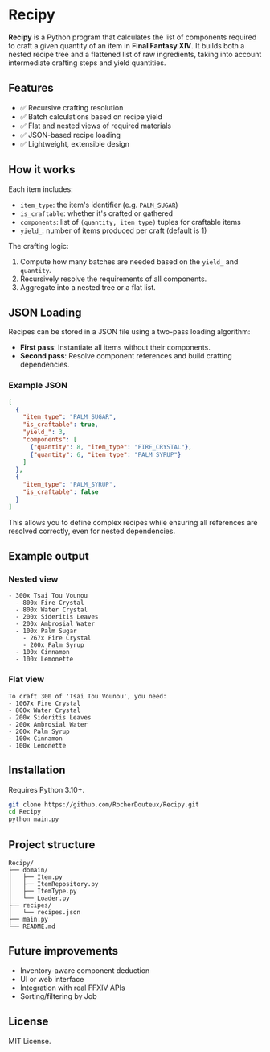 # Recipy

**Recipy** is a Python program that calculates the list of components required to craft a given quantity of an item in **Final Fantasy XIV**. It builds both a nested recipe tree and a flattened list of raw ingredients, taking into account intermediate crafting steps and yield quantities.

## Features

- ✅ Recursive crafting resolution
- ✅ Batch calculations based on recipe yield
- ✅ Flat and nested views of required materials
- ✅ JSON-based recipe loading
- ✅ Lightweight, extensible design

## How it works

Each item includes:
- `item_type`: the item's identifier (e.g. `PALM_SUGAR`)
- `is_craftable`: whether it's crafted or gathered
- `components`: list of `(quantity, item_type)` tuples for craftable items
- `yield_`: number of items produced per craft (default is 1)

The crafting logic:
1. Compute how many batches are needed based on the `yield_` and `quantity`.
2. Recursively resolve the requirements of all components.
3. Aggregate into a nested tree or a flat list.

## JSON Loading

Recipes can be stored in a JSON file using a two-pass loading algorithm:

- **First pass**: Instantiate all items without their components.
- **Second pass**: Resolve component references and build crafting dependencies.

### Example JSON

```json
[
  {
    "item_type": "PALM_SUGAR",
    "is_craftable": true,
    "yield_": 3,
    "components": [
      {"quantity": 8, "item_type": "FIRE_CRYSTAL"},
      {"quantity": 6, "item_type": "PALM_SYRUP"}
    ]
  },
  {
    "item_type": "PALM_SYRUP",
    "is_craftable": false
  }
]
```

This allows you to define complex recipes while ensuring all references are resolved correctly, even for nested dependencies.

## Example output

### Nested view

```
- 300x Tsai Tou Vounou
  - 800x Fire Crystal
  - 800x Water Crystal
  - 200x Sideritis Leaves
  - 200x Ambrosial Water
  - 100x Palm Sugar
    - 267x Fire Crystal
    - 200x Palm Syrup
  - 100x Cinnamon
  - 100x Lemonette
```

### Flat view

```
To craft 300 of 'Tsai Tou Vounou', you need:
- 1067x Fire Crystal
- 800x Water Crystal
- 200x Sideritis Leaves
- 200x Ambrosial Water
- 200x Palm Syrup
- 100x Cinnamon
- 100x Lemonette
```

## Installation

Requires Python 3.10+.

```bash
git clone https://github.com/RocherDouteux/Recipy.git
cd Recipy
python main.py
```

## Project structure

```
Recipy/
├── domain/
│   ├── Item.py
│   ├── ItemRepository.py
│   ├── ItemType.py
│   └── Loader.py
├── recipes/
│   └── recipes.json
├── main.py
└── README.md
```

## Future improvements

- Inventory-aware component deduction
- UI or web interface
- Integration with real FFXIV APIs
- Sorting/filtering by Job

## License

MIT License.

